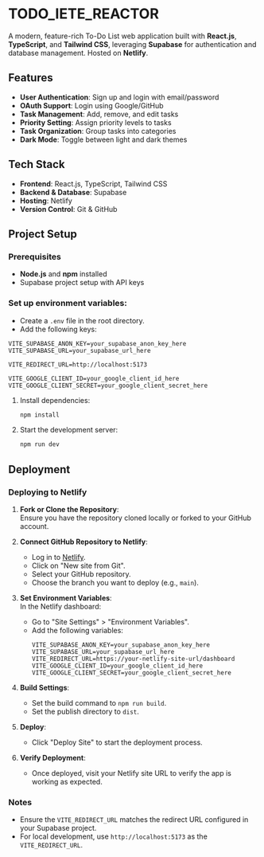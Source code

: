# TODO_IETE_REACTOR

A modern, feature-rich To-Do List web application built with **React.js**, **TypeScript**, and **Tailwind CSS**, leveraging **Supabase** for authentication and database management. Hosted on **Netlify**.

## Features

- **User Authentication**: Sign up and login with email/password
- **OAuth Support**: Login using Google/GitHub
- **Task Management**: Add, remove, and edit tasks
- **Priority Setting**: Assign priority levels to tasks
- **Task Organization**: Group tasks into categories
- **Dark Mode**: Toggle between light and dark themes

## Tech Stack

- **Frontend**: React.js, TypeScript, Tailwind CSS
- **Backend & Database**: Supabase
- **Hosting**: Netlify
- **Version Control**: Git & GitHub

## Project Setup

### Prerequisites

- **Node.js** and **npm** installed
- Supabase project setup with API keys

### Set up environment variables:
   - Create a `.env` file in the root directory.
   - Add the following keys:

```env
VITE_SUPABASE_ANON_KEY=your_supabase_anon_key_here
VITE_SUPABASE_URL=your_supabase_url_here

VITE_REDIRECT_URL=http://localhost:5173

VITE_GOOGLE_CLIENT_ID=your_google_client_id_here
VITE_GOOGLE_CLIENT_SECRET=your_google_client_secret_here
```

1. Install dependencies:
   ```sh
   npm install
   ```
2. Start the development server:
   ```sh
   npm run dev
   ```

## Deployment


### Deploying to Netlify

1. **Fork or Clone the Repository**:  
   Ensure you have the repository cloned locally or forked to your GitHub account.

2. **Connect GitHub Repository to Netlify**:

   - Log in to [Netlify](https://www.netlify.com/).
   - Click on "New site from Git".
   - Select your GitHub repository.
   - Choose the branch you want to deploy (e.g., `main`).

3. **Set Environment Variables**:  
   In the Netlify dashboard:

   - Go to "Site Settings" > "Environment Variables".
   - Add the following variables:
     ```
     VITE_SUPABASE_ANON_KEY=your_supabase_anon_key_here
     VITE_SUPABASE_URL=your_supabase_url_here
     VITE_REDIRECT_URL=https://your-netlify-site-url/dashboard
     VITE_GOOGLE_CLIENT_ID=your_google_client_id_here
     VITE_GOOGLE_CLIENT_SECRET=your_google_client_secret_here
     ```

4. **Build Settings**:

   - Set the build command to `npm run build`.
   - Set the publish directory to `dist`.

5. **Deploy**:

   - Click "Deploy Site" to start the deployment process.

6. **Verify Deployment**:
   - Once deployed, visit your Netlify site URL to verify the app is working as expected.

### Notes

- Ensure the `VITE_REDIRECT_URL` matches the redirect URL configured in your Supabase project.
- For local development, use `http://localhost:5173` as the `VITE_REDIRECT_URL`.

